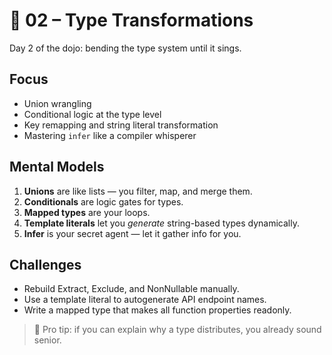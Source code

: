 # 🧬 02 – Type Transformations

Day 2 of the dojo: bending the type system until it sings.

## Focus

- Union wrangling
- Conditional logic at the type level
- Key remapping and string literal transformation
- Mastering `infer` like a compiler whisperer

## Mental Models

1. **Unions** are like lists — you filter, map, and merge them.
2. **Conditionals** are logic gates for types.
3. **Mapped types** are your loops.
4. **Template literals** let you _generate_ string-based types dynamically.
5. **Infer** is your secret agent — let it gather info for you.

## Challenges

- Rebuild Extract, Exclude, and NonNullable manually.
- Use a template literal to autogenerate API endpoint names.
- Write a mapped type that makes all function properties readonly.

> 💬 Pro tip: if you can explain why a type distributes, you already sound senior.
